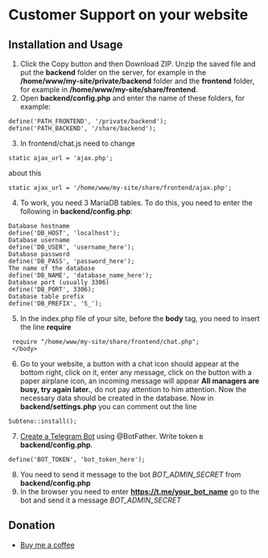 
# Customer Support on your website

## Installation and Usage

1. Click the Copy button and then Download ZIP. Unzip the saved file and put the **backend** folder on the server, for example in the **/home/www/my-site/private/backend** folder and the **frontend** folder, for example in **/home/www/my-site/share/frontend**.
2. Open **backend/config.php** and enter the name of these folders, for example:
```
define('PATH_FRONTEND', '/private/backend');
define('PATH_BACKEND', '/share/backend');
```
3. In frontend/chat.js need to change
```
static ajax_url = 'ajax.php';
```
about this
```
static ajax_url = '/home/www/my-site/share/frontend/ajax.php';
```
4. To work, you need 3 MariaDB tables. To do this, you need to enter the following in **backend/config.php**:
```
Database hostname
define('DB_HOST', 'localhost');
Database username
define('DB_USER', 'username_here');
Database password
define('DB_PASS', 'password_here');
The name of the database
define('DB_NAME', 'database_name_here');
Database port (usually 3306)
define('DB_PORT', 3306);
Database table prefix
define('DB_PREFIX', 'S_');
```
5. In the index.php file of your site, before the **body** tag, you need to insert the line **require**
```
 require "/home/www/my-site/share/frontend/chat.php";
 </body>
```
6. Go to your website, a button with a chat icon should appear at the bottom right, click on it, enter any message, click on the button with a paper airplane icon, an incoming message will appear **All managers are busy, try again later.**, do not pay attention to him attention. Now the necessary data should be created in the database. Now in **backend/settings.php** you can comment out the line
```
Subteno::install();
```
7. [Create a Telegram Bot](https://core.telegram.org/bots/tutorial#obtain-your-bot-token) using @BotFather. Write token в **backend/config.php**.
```
define('BOT_TOKEN', 'bot_token_here');
```
8. You need to send it message to the bot *BOT_ADMIN_SECRET* from **backend/config.php**
9. In the browser you need to enter **https://t.me/your_bot_name** go to the bot and send it a message *BOT_ADMIN_SECRET*

## Donation

- [Buy me a coffee](https://donate.stream/yoomoney4100118809080436)